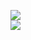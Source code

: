 [![](https://img.shields.io/badge/Made%20With-Github%20Spray-lightgrey.svg?style=for-the-badge&logo=github)](https://github.com/Annihil/github-spray#30549)  
[![](https://i.imgur.com/2DrTn0Z.gif)](https://github.com/Annihil/github-spray)